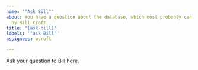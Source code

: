 ```yaml
---
name: '"Ask Bill"'
about: You have a question about the database, which most probably can be answered
  by Bill Croft.
title: "[ask-bill]"
labels: '"ask Bill"'
assignees: wcroft

---
```


Ask your question to Bill here.
